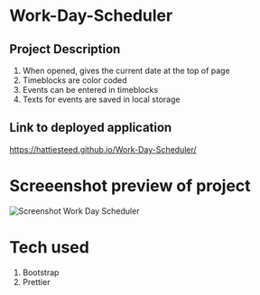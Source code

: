 # Work-Day-Scheduler
## Project Description
1. When opened, gives the current date at the top of page
2. Timeblocks are color coded 
3. Events can be entered in timeblocks
4. Texts for events are saved in local storage

## Link to deployed application
https://hattiesteed.github.io/Work-Day-Scheduler/

# Screeenshot preview of project
![Screenshot Work Day Scheduler](https://user-images.githubusercontent.com/124942272/227842129-a7e49864-98b2-4d18-a65e-659b1783dd9f.png)

# Tech used
1. Bootstrap
2. Prettier
